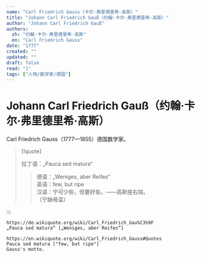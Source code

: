 ```yaml
---
name: "Carl Friedrich Gauss（卡尔·弗里德里希·高斯）"
title: "Johann Carl Friedrich Gauß（约翰·卡尔·弗里德里希·高斯）"
author: "Johann Carl Friedrich Gauß"
authors:
  zh: "约翰·卡尔·弗里德里希·高斯"
  en: "Carl Friedrich Gauss"
date: "1777"
created: ""
updated: ""
draft: false
read: "1"
tags: ["人物/数学家/德国"]
---
```


# Johann Carl Friedrich Gauß（约翰·卡尔·弗里德里希·高斯）

Carl Friedrich Gauss（1777—1855）德国数学家。

> [!quote]
>
> 拉丁语：„Pauca sed matura“
>
> > 德语：„Weniges, aber Reifes“  
> > 英语：few, but ripe  
> > 汉语：宁可少些，但要好些。——高斯座右铭。  
> > （宁缺毋滥）

:::

```
https://de.wikiquote.org/wiki/Carl_Friedrich_Gau%C3%9F
„Pauca sed matura“ [„Weniges, aber Reifes“]

https://en.wikiquote.org/wiki/Carl_Friedrich_Gauss#Quotes
Pauca sed matura ["few, but ripe"]
Gauss's motto.
```
